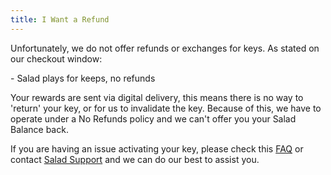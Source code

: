 ```yaml
---
title: I Want a Refund
---
```


Unfortunately, we do not offer refunds or exchanges for keys. As stated on our checkout window:

\- Salad plays for keeps, no refunds

Your rewards are sent via digital delivery, this means there is no way to 'return' your key, or for us to invalidate the
key. Because of this, we have to operate under a No Refunds policy and we can't offer you your Salad Balance back.

If you are having an issue activating your key, please check this
[FAQ](/docs/rewards/rewards-support/my-reward-code-is-invalid) or contact [Salad Support](/contact) and we can do our
best to assist you.
